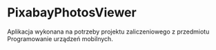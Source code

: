 # PixabayPhotosViewer
Aplikacja wykonana na potrzeby projektu zaliczeniowego z przedmiotu Programowanie urządzeń mobilnych.
